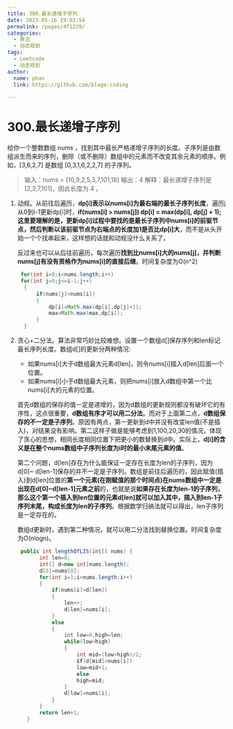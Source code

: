 ```yaml
---
title: 300.最长递增子序列
date: 2023-05-16 19:03:54
permalink: /pages/4f1229/
categories: 
  - 算法
  - 动态规划
tags: 
  - Leetcode
  - 动态规划
author: 
  name: phan
  link: https://github.com/blage-coding

---
```

# 300.最长递增子序列

给你一个整数数组 nums ，找到其中最长严格递增子序列的长度。子序列是由数组派生而来的序列，删除（或不删除）数组中的元素而不改变其余元素的顺序。例如，[3,6,2,7] 是数组 [0,3,1,6,2,2,7] 的子序列。

> 输入：nums = [10,9,2,5,3,7,101,18]
> 输出：4
> 解释：最长递增子序列是 [2,3,7,101]，因此长度为 4 。

1. 动规。从前往后遍历，**dp[i]表示以nums[i]为最右端的最长子序列长度**，遍历j从0到i-1更新dp[i]时，**if(nums[i] > nums[j]) dp[i] = max(dp[i], dp[j] + 1);**这里要理解的是，更新dp[i]过程中要找的是**最长子序列中nums[i]的前驱节点，然后判断以该前驱节点为右端点的长度加1是否比dp[i]大**，而不是从头开始一个个找串起来，这样想的话就和动规没什么关系了。

   反过来也可以从后往前遍历，每次遍历**找到比nums[i]大的nums[j]，并判断nums[j]有没有资格作为nums[i]的直接后继**。时间复杂度为O(n^2)

   ```java
	for(int i=0;i<nums.length;i++)
    for(int j=0;j<=i-1;j++)
     {
         if(nums[j]<nums[i])
         {
             dp[i]=Math.max(dp[i],dp[j]+1);
             max=Math.max(max,dp[i]);
         }
     }
   ```

   

2. 贪心+二分法。算法非常巧妙比较难想。设置一个数组d[]保存序列和len标记最长序列长度。数组d[]的更新分两种情况:

   - 如果nums[i]大于d数组最大元素d[len]，则令nums[i]插入d[len]后面一个位置。
   - 如果nums[i]小于d数组最大元素，则把nums[i]放入d数组中第一个比nums[i]大的元素的位置。

   首先d数组的保存的值一定是递增的，因为d数组的更新规则都没有破坏它的有序性，这点很重要，**d数组有序才可以用二分法**。而对于上面第二点，**d数组保存的不一定是子序列**。原因有两点，第一更新到d中并没有改变len值(不是插入)，对结果没有影响。第二这样子做是能够考虑到1,100,20,30的情况，体现了贪心的思想，相同长度相同位置下把更小的数替换到d中。实际上，**d[i]的含义是在整个nums数组中子序列长度为i时的最小末尾元素的值**。

   第二个问题，d[len]存在为什么能保证一定存在长度为len的子序列，因为d[0]~ d[len-1]保存的并不一定是子序列。数组是前往后遍历的，因此赋值(插入)到d[len]位置的**第一个元素(在刚赋值的那个时间点)**在nums数组中**一定是出现在d[0]~d[len-1]元素之前**的，也就是说**如果存在长度为len-1的子序列，那么这个第一个插入到len位置的元素d[len]就可以加入其中，插入到len-1子序列末尾，构成长度为len的子序列**。根据数学归纳法就可以得出，len子序列是一定存在的。

   数组d更新时，遇到第二种情况，就可以用二分法找到替换位置。时间复杂度为O(nlogn)。

   ```java
	public int lengthOfLIS(int[] nums) {
          int len=0;
          int[] d=new int[nums.length];
          d[0]=nums[0];
          for(int i=1;i<nums.length;i++)
          {
              if(nums[i]>d[len])
              {
                  len++;
                  d[len]=nums[i];
              }
              else
              {
                  int low=0,high=len;
                  while(low<high)
                  {
                      int mid=(low+high)/2;
                      if(d[mid]<nums[i])
                      low=mid+1;
                      else
                      high=mid;
                  }
                  d[low]=nums[i];
              }
          }
          return len+1;
      }
   ```
